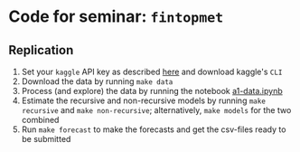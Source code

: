 # Code for seminar: `fintopmet`

## Replication

1. Set your `kaggle` API key as described [here](https://www.kaggle.com/docs/api) and download kaggle's `CLI`
2. Download the data by running `make data`
3. Process (and explore) the data by running the notebook [a1-data.ipynb](notebooks/a1-data.ipynb)
4. Estimate the recursive and non-recursive models by running `make recursive` and `make non-recursive`; alternatively, `make models` for the two combined
5. Run `make forecast` to make the forecasts and get the csv-files ready to be submitted
